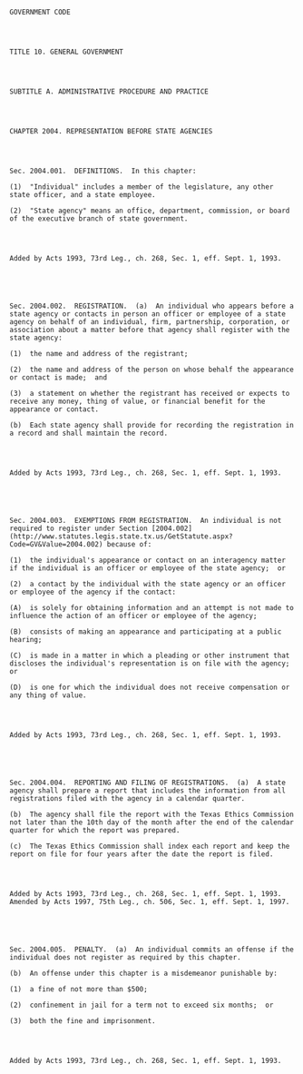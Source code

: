 ﻿
    
    
    	
    					
    
    
    GOVERNMENT CODE
    
      
    
    
    TITLE 10. GENERAL GOVERNMENT
    
      
    
    
    SUBTITLE A. ADMINISTRATIVE PROCEDURE AND PRACTICE
    
      
    
    
    CHAPTER 2004. REPRESENTATION BEFORE STATE AGENCIES
    
      
    
    
    Sec. 2004.001.  DEFINITIONS.  In this chapter:
    
    (1)  "Individual" includes a member of the legislature, any other state officer, and a state employee.
    
    (2)  "State agency" means an office, department, commission, or board of the executive branch of state government.
    
    
    
    
    Added by Acts 1993, 73rd Leg., ch. 268, Sec. 1, eff. Sept. 1, 1993.
    
    
    
    
    
    Sec. 2004.002.  REGISTRATION.  (a)  An individual who appears before a state agency or contacts in person an officer or employee of a state agency on behalf of an individual, firm, partnership, corporation, or association about a matter before that agency shall register with the state agency:
    
    (1)  the name and address of the registrant;
    
    (2)  the name and address of the person on whose behalf the appearance or contact is made;  and
    
    (3)  a statement on whether the registrant has received or expects to receive any money, thing of value, or financial benefit for the appearance or contact.
    
    (b)  Each state agency shall provide for recording the registration in a record and shall maintain the record.
    
    
    
    
    Added by Acts 1993, 73rd Leg., ch. 268, Sec. 1, eff. Sept. 1, 1993.
    
    
    
    
    
    Sec. 2004.003.  EXEMPTIONS FROM REGISTRATION.  An individual is not required to register under Section [2004.002](http://www.statutes.legis.state.tx.us/GetStatute.aspx?Code=GV&Value=2004.002) because of:
    
    (1)  the individual's appearance or contact on an interagency matter if the individual is an officer or employee of the state agency;  or
    
    (2)  a contact by the individual with the state agency or an officer or employee of the agency if the contact:
    
    (A)  is solely for obtaining information and an attempt is not made to influence the action of an officer or employee of the agency;
    
    (B)  consists of making an appearance and participating at a public hearing;
    
    (C)  is made in a matter in which a pleading or other instrument that discloses the individual's representation is on file with the agency;  or
    
    (D)  is one for which the individual does not receive compensation or any thing of value.
    
    
    
    
    Added by Acts 1993, 73rd Leg., ch. 268, Sec. 1, eff. Sept. 1, 1993.
    
    
    
    
    
    Sec. 2004.004.  REPORTING AND FILING OF REGISTRATIONS.  (a)  A state agency shall prepare a report that includes the information from all registrations filed with the agency in a calendar quarter.
    
    (b)  The agency shall file the report with the Texas Ethics Commission not later than the 10th day of the month after the end of the calendar quarter for which the report was prepared.
    
    (c)  The Texas Ethics Commission shall index each report and keep the report on file for four years after the date the report is filed.
    
    
    
    
    Added by Acts 1993, 73rd Leg., ch. 268, Sec. 1, eff. Sept. 1, 1993.  Amended by Acts 1997, 75th Leg., ch. 506, Sec. 1, eff. Sept. 1, 1997.
    
    
    
    
    
    Sec. 2004.005.  PENALTY.  (a)  An individual commits an offense if the individual does not register as required by this chapter.
    
    (b)  An offense under this chapter is a misdemeanor punishable by:
    
    (1)  a fine of not more than $500;
    
    (2)  confinement in jail for a term not to exceed six months;  or
    
    (3)  both the fine and imprisonment.
    
    
    
    
    Added by Acts 1993, 73rd Leg., ch. 268, Sec. 1, eff. Sept. 1, 1993.
    
    
    
    
    				
